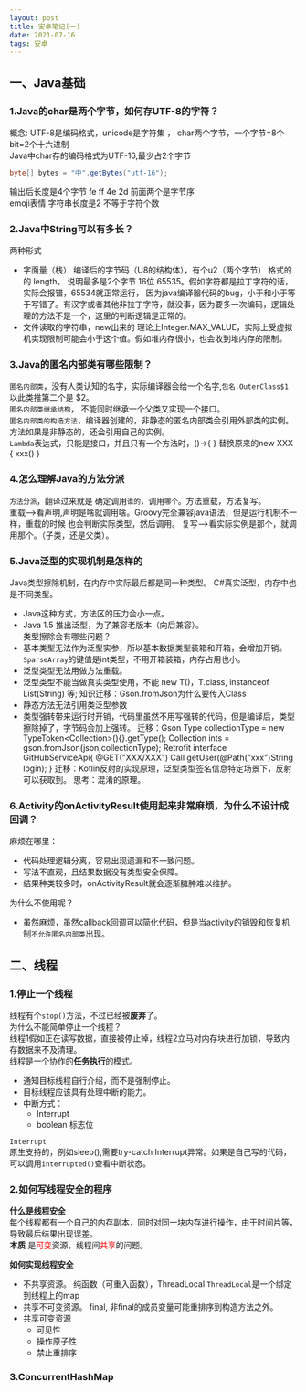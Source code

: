 ```yaml
---
layout: post
title: 安卓笔记(一)
date: 2021-07-16
tags: 安卓
---
```


## 一、Java基础

### 1.Java的char是两个字节，如何存UTF-8的字符？
概念: UTF-8是编码格式，unicode是字符集 ， char两个字节，一个字节=8个bit=2个十六进制  
Java中char存的编码格式为UTF-16,最少占2个字节   
```Java
byte[] bytes = "中".getBytes("utf-16");
```   
输出后长度是4个字节 fe ff 4e 2d  前面两个是字节序   
emoji表情 字符串长度是2 不等于字符个数

### 2.Java中String可以有多长？
两种形式
* 字面量（栈）
编译后的字节码（U8的结构体），有个u2（两个字节） 格式的的 length， 说明最多是2个字节 16位 65535。假如字符都是拉丁字符的话，实际会报错，65534就正常运行， 因为java编译器代码的bug，小于和小于等于写错了。有汉字或者其他非拉丁字符，就没事，因为要多一次编码，逻辑处理的方法不是一个，这里的判断逻辑是正常的。
* 文件读取的字符串，new出来的
理论上Integer.MAX_VALUE，实际上受虚拟机实现限制可能会小于这个值。假如堆内存很小，也会收到堆内存的限制。

### 3.Java的匿名内部类有哪些限制？
`匿名内部类`，没有人类认知的名字，实际编译器会给一个名字,`包名.OuterClass$1` 以此类推第二个是 $2。   
`匿名内部类继承结构`， 不能同时继承一个父类又实现一个接口。   
`匿名内部类的构造方法`，编译器创建的，非静态的匿名内部类会引用外部类的实例。方法如果是非静态的，还会引用自己的实例。   
`Lambda`表达式，只能是接口，并且只有一个方法时，()->{ } 替换原来的new XXX { xxx() }   

### 4.怎么理解Java的方法分派
`方法分派`，翻译过来就是 确定调用`谁的`，调用`哪个`。方法重载，方法复写。    
重载—>看声明,声明是啥就调用啥。Groovy完全兼容java语法，但是运行机制不一样，重载的时候 也会判断实际类型，然后调用。
复写—>看实际实例是那个，就调用那个。（子类，还是父类）。

### 5.Java泛型的实现机制是怎样的
Java类型擦除机制，在内存中实际最后都是同一种类型。
C#真实泛型，内存中也是不同类型。
* Java这种方式，方法区的压力会小一点。
* Java 1.5 推出泛型，为了兼容老版本（向后兼容）。  
类型擦除会有哪些问题？
* 基本类型无法作为泛型实参，所以基本数据类型装箱和开箱，会增加开销。`SparseArray`的键值是int类型，不用开箱装箱，内存占用也小。
* 泛型类型无法用做方法重载。
* 泛型类型不能当做真实类型使用，不能 new T()，T.class, instanceof List(String)  等;
知识迁移：Gson.fromJson为什么要传入Class
* 静态方法无法引用类泛型参数
* 类型强转带来运行时开销，代码里虽然不用写强转的代码，但是编译后，类型擦除掉了，字节码会加上强转。
迁移：Gson
      Type collectionType = new TypeToken<Collection<Integer>>(){}.getType();
      Collection<Integer> ints = gson.fromJson(json,collectionType);
    Retrofit
      interface GitHubServiceApi{
        @GET("XXX/XXX")
        Call<User> getUser(@Path("xxx")String login);
      }
迁移：Kotlin反射的实现原理，泛型类型签名信息特定场景下，反射可以获取到。
思考：混淆的原理。

### 6.Activity的onActivityResult使用起来非常麻烦，为什么不设计成回调？
麻烦在哪里：
* 代码处理逻辑分离，容易出现遗漏和不一致问题。
* 写法不直观，且结果数据没有类型安全保障。
* 结果种类较多时，onActivityResult就会逐渐臃肿难以维护。   

为什么不使用呢？   
* 虽然麻烦，虽然callback回调可以简化代码，但是当activity的销毁和恢复机制`不允许匿名内部类`出现。

## 二、线程  

### 1.停止一个线程  
线程有个`stop()`方法，不过已经被**废弃**了。  
为什么不能简单停止一个线程？  
线程1假如正在读写数据，直接被停止掉，线程2立马对内存块进行加锁，导致内存数据来不及清理。  
线程是一个协作的**任务执行**的模式。  
* 通知目标线程自行介绍，而不是强制停止。
* 目标线程应该具有处理中断的能力。
* 中断方式：  
    * Interrupt
    * boolean 标志位     

`Interrupt`   
原生支持的，例如sleep(),需要try-catch Interrupt异常。如果是自己写的代码，可以调用`interrupted()`查看中断状态。  


### 2.如何写线程安全的程序
**什么是线程安全**  
每个线程都有一个自己的内存副本，同时对同一块内存进行操作，由于时间片等，导致最后结果出现误差。   
**本质** 是<font color=red>可变</font>资源，线程间<font color=red>共享</font>的问题。

**如何实现线程安全**  
* 不共享资源。
    纯函数（可重入函数），ThreadLocal
    `ThreadLocal`是一个绑定到线程上的map
* 共享不可变资源。
    final, 非final的成员变量可能重排序到构造方法之外。
* 共享可变资源
  * 可见性
  * 操作原子性
  * 禁止重排序

### 3.ConcurrentHashMap
